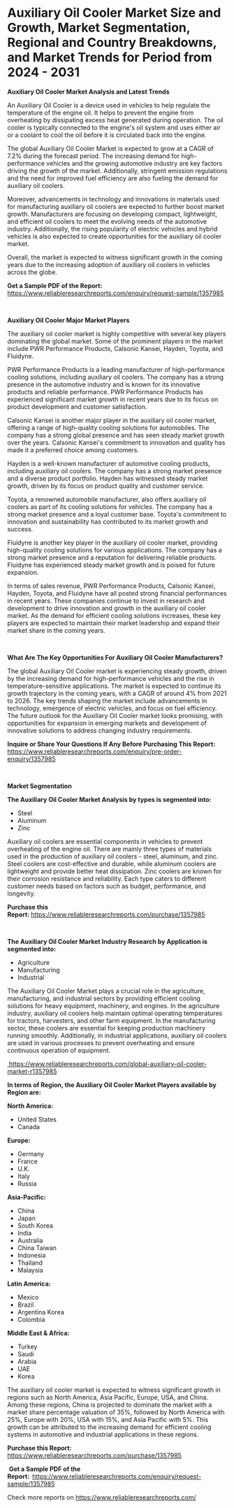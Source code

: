 <p><h1>Auxiliary Oil Cooler Market Size and Growth, Market Segmentation, Regional and Country Breakdowns, and Market Trends for Period from 2024 -  2031</h1></p><p><strong>Auxiliary Oil Cooler Market Analysis and Latest Trends</strong></p>
<p><p>An Auxiliary Oil Cooler is a device used in vehicles to help regulate the temperature of the engine oil. It helps to prevent the engine from overheating by dissipating excess heat generated during operation. The oil cooler is typically connected to the engine's oil system and uses either air or a coolant to cool the oil before it is circulated back into the engine.</p><p>The global Auxiliary Oil Cooler Market is expected to grow at a CAGR of 7.2% during the forecast period. The increasing demand for high-performance vehicles and the growing automotive industry are key factors driving the growth of the market. Additionally, stringent emission regulations and the need for improved fuel efficiency are also fueling the demand for auxiliary oil coolers.</p><p>Moreover, advancements in technology and innovations in materials used for manufacturing auxiliary oil coolers are expected to further boost market growth. Manufacturers are focusing on developing compact, lightweight, and efficient oil coolers to meet the evolving needs of the automotive industry. Additionally, the rising popularity of electric vehicles and hybrid vehicles is also expected to create opportunities for the auxiliary oil cooler market.</p><p>Overall, the market is expected to witness significant growth in the coming years due to the increasing adoption of auxiliary oil coolers in vehicles across the globe.</p></p>
<p><strong>Get a Sample PDF of the Report:&nbsp;</strong> <a href="https://www.reliableresearchreports.com/enquiry/request-sample/1357985">https://www.reliableresearchreports.com/enquiry/request-sample/1357985</a></p>
<p>&nbsp;</p>
<p><strong>Auxiliary Oil Cooler Major Market Players</strong></p>
<p><p>The auxiliary oil cooler market is highly competitive with several key players dominating the global market. Some of the prominent players in the market include PWR Performance Products, Calsonic Kansei, Hayden, Toyota, and Fluidyne.</p><p>PWR Performance Products is a leading manufacturer of high-performance cooling solutions, including auxiliary oil coolers. The company has a strong presence in the automotive industry and is known for its innovative products and reliable performance. PWR Performance Products has experienced significant market growth in recent years due to its focus on product development and customer satisfaction.</p><p>Calsonic Kansei is another major player in the auxiliary oil cooler market, offering a range of high-quality cooling solutions for automobiles. The company has a strong global presence and has seen steady market growth over the years. Calsonic Kansei's commitment to innovation and quality has made it a preferred choice among customers.</p><p>Hayden is a well-known manufacturer of automotive cooling products, including auxiliary oil coolers. The company has a strong market presence and a diverse product portfolio. Hayden has witnessed steady market growth, driven by its focus on product quality and customer service.</p><p>Toyota, a renowned automobile manufacturer, also offers auxiliary oil coolers as part of its cooling solutions for vehicles. The company has a strong market presence and a loyal customer base. Toyota's commitment to innovation and sustainability has contributed to its market growth and success.</p><p>Fluidyne is another key player in the auxiliary oil cooler market, providing high-quality cooling solutions for various applications. The company has a strong market presence and a reputation for delivering reliable products. Fluidyne has experienced steady market growth and is poised for future expansion.</p><p>In terms of sales revenue, PWR Performance Products, Calsonic Kansei, Hayden, Toyota, and Fluidyne have all posted strong financial performances in recent years. These companies continue to invest in research and development to drive innovation and growth in the auxiliary oil cooler market. As the demand for efficient cooling solutions increases, these key players are expected to maintain their market leadership and expand their market share in the coming years.</p></p>
<p>&nbsp;</p>
<p><strong>What Are The Key Opportunities For Auxiliary Oil Cooler Manufacturers?</strong></p>
<p><p>The global Auxiliary Oil Cooler market is experiencing steady growth, driven by the increasing demand for high-performance vehicles and the rise in temperature-sensitive applications. The market is expected to continue its growth trajectory in the coming years, with a CAGR of around 4% from 2021 to 2026. The key trends shaping the market include advancements in technology, emergence of electric vehicles, and focus on fuel efficiency. The future outlook for the Auxiliary Oil Cooler market looks promising, with opportunities for expansion in emerging markets and development of innovative solutions to address changing industry requirements.</p></p>
<p><strong>Inquire or Share Your Questions If Any Before Purchasing This Report:</strong> <a href="https://www.reliableresearchreports.com/enquiry/pre-order-enquiry/1357985">https://www.reliableresearchreports.com/enquiry/pre-order-enquiry/1357985</a></p>
<p>&nbsp;</p>
<p><strong>Market Segmentation</strong></p>
<p><strong>The Auxiliary Oil Cooler Market Analysis by types is segmented into:</strong></p>
<p><ul><li>Steel</li><li>Aluminum</li><li>Zinc</li></ul></p>
<p><p>Auxiliary oil coolers are essential components in vehicles to prevent overheating of the engine oil. There are mainly three types of materials used in the production of auxiliary oil coolers - steel, aluminum, and zinc. Steel coolers are cost-effective and durable, while aluminum coolers are lightweight and provide better heat dissipation. Zinc coolers are known for their corrosion resistance and reliability. Each type caters to different customer needs based on factors such as budget, performance, and longevity.</p></p>
<p><strong>Purchase this Report:&nbsp;</strong><a href="https://www.reliableresearchreports.com/purchase/1357985">https://www.reliableresearchreports.com/purchase/1357985</a></p>
<p>&nbsp;</p>
<p><strong>The Auxiliary Oil Cooler Market Industry Research by Application is segmented into:</strong></p>
<p><ul><li>Agriculture</li><li>Manufacturing</li><li>Industrial</li></ul></p>
<p><p>The Auxiliary Oil Cooler Market plays a crucial role in the agriculture, manufacturing, and industrial sectors by providing efficient cooling solutions for heavy equipment, machinery, and engines. In the agriculture industry, auxiliary oil coolers help maintain optimal operating temperatures for tractors, harvesters, and other farm equipment. In the manufacturing sector, these coolers are essential for keeping production machinery running smoothly. Additionally, in industrial applications, auxiliary oil coolers are used in various processes to prevent overheating and ensure continuous operation of equipment.</p></p>
<p><a href="https://www.reliableresearchreports.com/global-auxiliary-oil-cooler-market-r1357985">&nbsp;https://www.reliableresearchreports.com/global-auxiliary-oil-cooler-market-r1357985</a></p>
<p><strong>In terms of Region, the Auxiliary Oil Cooler Market Players available by Region are:</strong></p>
<p>
    <p> <strong> North America: </strong>
        <ul>
            <li>United States</li>
            <li>Canada</li>
        </ul>
        </p> 
    <p> <strong> Europe: </strong>
        <ul>
            <li>Germany</li>
            <li>France</li>
            <li>U.K.</li>
            <li>Italy</li>
            <li>Russia</li>
        </ul>
        </p> 
    <p> <strong> Asia-Pacific: </strong>
        <ul>
            <li>China</li>
            <li>Japan</li>
            <li>South Korea</li>
            <li>India</li>
            <li>Australia</li>
            <li>China Taiwan</li>
            <li>Indonesia</li>
            <li>Thailand</li>
            <li>Malaysia</li>
        </ul>
        </p> 
    <p> <strong> Latin America: </strong>
        <ul>
            <li>Mexico</li>
            <li>Brazil</li>
            <li>Argentina Korea</li>
            <li>Colombia</li>
        </ul>
        </p> 
    <p> <strong> Middle East & Africa: </strong>
        <ul>
            <li>Turkey</li>
            <li>Saudi</li>
            <li>Arabia</li>
            <li>UAE</li>
            <li>Korea</li>
        </ul>
    </p>
    </p>
<p><p>The auxiliary oil cooler market is expected to witness significant growth in regions such as North America, Asia Pacific, Europe, USA, and China. Among these regions, China is projected to dominate the market with a market share percentage valuation of 35%, followed by North America with 25%, Europe with 20%, USA with 15%, and Asia Pacific with 5%. This growth can be attributed to the increasing demand for efficient cooling systems in automotive and industrial applications in these regions.</p></p>
<p><strong>Purchase this Report: </strong><a href="https://www.reliableresearchreports.com/purchase/1357985">https://www.reliableresearchreports.com/purchase/1357985</a></p>
<p>&nbsp;<strong>Get a Sample PDF of the Report:&nbsp;&nbsp;</strong><a href="https://www.reliableresearchreports.com/enquiry/request-sample/1357985">https://www.reliableresearchreports.com/enquiry/request-sample/1357985</a></p>
<p><strong></strong></p>
<p>Check more reports on <a href="https://www.reliableresearchreports.com/">https://www.reliableresearchreports.com/</a></p>
